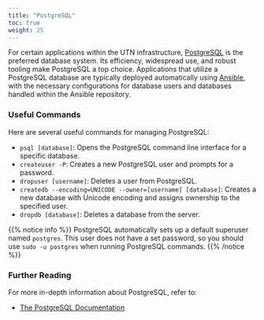 ```yaml
---
title: "PostgreSQL"
toc: true
weight: 25
---
```


For certain applications within the UTN infrastructure, [PostgreSQL](https://www.postgresql.org) is the preferred database system. Its efficiency, widespread use, and robust tooling make PostgreSQL a top choice. Applications that utilize a PostgreSQL database are typically deployed automatically using [Ansible](../development-tools/ansible), with the necessary configurations for database users and databases handled within the Ansible repository.

### Useful Commands

Here are several useful commands for managing PostgreSQL:

- `psql [database]`: Opens the PostgreSQL command line interface for a specific database.
- `createuser -P`: Creates a new PostgreSQL user and prompts for a password.
- `dropuser [username]`: Deletes a user from PostgreSQL.
- `createdb --encoding=UNICODE --owner=[username] [database]`: Creates a new database with Unicode encoding and assigns ownership to the specified user.
- `dropdb [database]`: Deletes a database from the server.

{{% notice info %}}
PostgreSQL automatically sets up a default superuser named `postgres`. This user does not have a set password, so you should use `sudo -u postgres` when running PostgreSQL commands.
{{% /notice %}}

### Further Reading

For more in-depth information about PostgreSQL, refer to:

- [The PostgreSQL Documentation](https://www.postgresql.org/docs/9.5/static/index.html)
